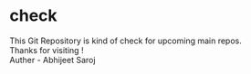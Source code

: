 # check
This Git Repository is kind of check for upcoming main repos. <br>
Thanks for visiting ! <br>
Auther - Abhijeet Saroj

